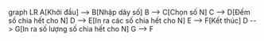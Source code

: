graph LR
A[Khởi đầu] --> B[Nhập dãy số]
B --> C[Chọn số N]
C --> D[Đếm số chia hết cho N]
D --> E[In ra các số chia hết cho N]
E --> F[Kết thúc]
D --> G[In ra số lượng số chia hết cho N]
G --> F
